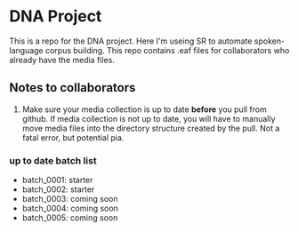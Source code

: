 # DNA Project

This is a repo for the DNA project. Here I'm useing SR to automate spoken-language corpus building. This repo contains .eaf files for collaborators who already have the media files. 

## Notes to collaborators

1. Make sure your media collection is up to date **before** you pull from github. If media collection is not up to date, you will have to manually move media files into the directory structure created by the pull. Not a fatal error, but potential pia.

### up to date batch list

* batch_0001: starter
* batch_0002: starter
* batch_0003: coming soon
* batch_0004: coming soon
* batch_0005: coming soon

